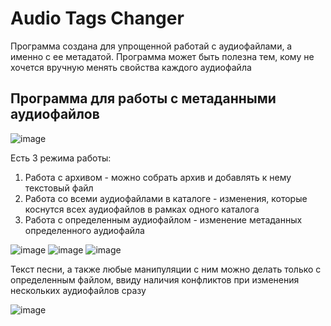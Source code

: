 # Audio Tags Changer
Программа создана для упрощенной работай с аудиофайлами, а именно с ее метадатой. Программа может быть полезна тем, кому не хочется вручную менять свойства каждого аудиофайла
## Программа для работы с метаданными аудиофайлов
![image](https://github.com/moneyflowbeatz/AudioTagsChanger/assets/149525773/7fcd1584-12ba-4bc3-92ab-4d2e834db009)

Есть 3 режима работы:
1) Работа с архивом - можно собрать архив и добавлять к нему текстовый файл
2) Работа со всеми аудиофайлами в каталоге - изменения, которые коснутся всех аудиофайлов в рамках одного каталога
3) Работа с определенным аудиофайлом - изменение метаданных определенного аудиофайла

![image](https://github.com/moneyflowbeatz/AudioTagsChanger/assets/149525773/8573ba6f-b48c-4003-8893-0f4b871f3510)
![image](https://github.com/moneyflowbeatz/AudioTagsChanger/assets/149525773/c4c3fe5c-7aa8-413c-aaa8-61c40b966235)
![image](https://github.com/moneyflowbeatz/AudioTagsChanger/assets/149525773/8741879e-a525-4e5a-a6e3-aa1b79f7583c)

Текст песни, а также любые манипуляции с ним можно делать только с определенным файлом, ввиду наличия конфликтов при изменения нескольких аудиофайлов сразу

![image](https://github.com/moneyflowbeatz/AudioTagsChanger/assets/149525773/b0ce6b32-f0d9-4431-a191-89ae3bd9bb21)

